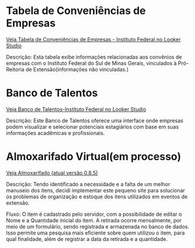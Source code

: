 # Tabela de Conveniências de Empresas

[Veja Tabela de Conveniências de Empresas - Instituto Federal no Looker Studio](https://lookerstudio.google.com/embed/reporting/2f9b555c-7f38-472f-9a86-a0cb6005059d/page/A) <div>
Descrição: Esta tabela exibe informações relacionadas aos convênios de empresas com o Instituto Federal do Sul de Minas Gerais, vinculados à Pró-Reitoria de Extensão(informações não vinculadas.)</div>

# Banco de Talentos
  [Veja Banco de Talentos-Instituto Federal no Looker Studio](https://lookerstudio.google.com/reporting/c4ba7233-ec65-49ed-b70e-c0268d60215b)<div>
Descrição: Este Banco de Talentos oferece uma interface onde empresas podem visualizar e selecionar potenciais estagiários com base em suas informações acadêmicas e profissionais.
    </div> 
# Almoxarifado Virtual(em processo)
  [Veja Almoxarifado (atual versão 0.8.5)](http://almoxarifado.wuaze.com/)<div>
Descrição: Tendo identificado a necessidade e a falta de um melhor manuseio dos itens, decidi implementar este pequeno site para solucionar os problemas de organização e estoque dos itens utilizados em eventos de extensão.

   Fluxo: O item é cadastrado pelo servidor, com a possibilidade de editar o Nome e a Quantidade inicial do item. A retirada ocorre mensalmente, por meio de um formulário, sendo registrada e armazenada no banco de dados. Isso permite uma pesquisa mais eficiente sobre quem utilizou o item, para qual finalidade, além de registrar a data da retirada e a quantidade.
</div>


